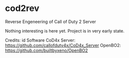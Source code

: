# cod2rev

Reverse Engeneering of Call of Duty 2 Server

Nothing interesting is here yet. Project is in very early state.

Credits:
id Software
CoD4x Server: https://github.com/callofduty4x/CoD4x_Server
OpenBO2: https://github.com/builtbyxeno/OpenBO2